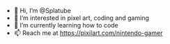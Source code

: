 - 👋 Hi, I’m @Splatube
- 👀 I’m interested in pixel art, coding and gaming
- 🌱 I’m currently learning how to code
- 📫 Reach me at https://pixilart.com/nintendo-gamer

<!---
Splatube/Splatube is a ✨ special ✨ repository because its `README.md` (this file) appears on your GitHub profile.
You can click the Preview link to take a look at your changes.
--->

<!---
This is just a basic file, soon you will be creating waaay more advanced files
--->
